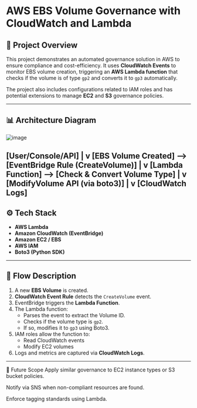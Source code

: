 # AWS EBS Volume Governance with CloudWatch and Lambda

## 📌 Project Overview
This project demonstrates an automated governance solution in AWS to ensure compliance and cost-efficiency. It uses **CloudWatch Events** to monitor EBS volume creation, triggering an **AWS Lambda function** that checks if the volume is of type `gp2` and converts it to `gp3` automatically.

The project also includes configurations related to IAM roles and has potential extensions to manage **EC2** and **S3** governance policies.

---

## 📊 Architecture Diagram
![image](https://github.com/user-attachments/assets/7bd04a2f-4226-4d71-9c87-9c397c1eb21b)


[User/Console/API]
|
v
[EBS Volume Created] --> [EventBridge Rule (CreateVolume)]
|
v
[Lambda Function] --> [Check & Convert Volume Type]
|
v
[ModifyVolume API (via boto3)]
|
v
[CloudWatch Logs]
---

## ⚙️ Tech Stack
- **AWS Lambda**
- **Amazon CloudWatch (EventBridge)**
- **Amazon EC2 / EBS**
- **AWS IAM**
- **Boto3 (Python SDK)**

---

## 🚀 Flow Description

1. A new **EBS Volume** is created.
2. **CloudWatch Event Rule** detects the `CreateVolume` event.
3. EventBridge triggers the **Lambda Function**.
4. The Lambda function:
   - Parses the event to extract the Volume ID.
   - Checks if the volume type is `gp2`.
   - If so, modifies it to `gp3` using Boto3.
5. IAM roles allow the function to:
   - Read CloudWatch events
   - Modify EC2 volumes
6. Logs and metrics are captured via **CloudWatch Logs**.

---
📌 Future Scope
Apply similar governance to EC2 instance types or S3 bucket policies.

Notify via SNS when non-compliant resources are found.

Enforce tagging standards using Lambda.
